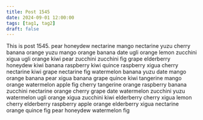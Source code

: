 ```yaml
---
title: Post 1545
date: 2024-09-01 12:00:00
tags: [tag1, tag2]
draft: false
---
```

This is post 1545.
pear
honeydew
nectarine
mango
nectarine
yuzu
cherry
banana
orange
yuzu
mango
orange
banana
date
ugli
orange
lemon
zucchini
xigua
ugli
orange
kiwi
pear
zucchini
zucchini
fig
grape
elderberry
honeydew
kiwi
banana
raspberry
kiwi
quince
raspberry
xigua
cherry
nectarine
kiwi
grape
nectarine
fig
watermelon
banana
yuzu
date
mango
orange
banana
pear
xigua
banana
grape
quince
kiwi
tangerine
mango
orange
watermelon
apple
fig
cherry
tangerine
orange
raspberry
banana
zucchini
nectarine
orange
cherry
grape
date
watermelon
zucchini
yuzu
watermelon
ugli
orange
xigua
zucchini
kiwi
elderberry
cherry
xigua
lemon
cherry
elderberry
raspberry
apple
orange
elderberry
xigua
nectarine
orange
quince
fig
pear
honeydew
watermelon
fig

